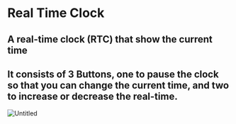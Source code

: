 # Real Time Clock


## A real-time clock (RTC) that show the current time

## It consists of 3 Buttons, one to pause the clock so that you can change the current time, and two to increase or decrease the real-time.

![Untitled](https://user-images.githubusercontent.com/47139708/234580866-05b4f93c-4734-48d4-aaa0-11dc5f11525a.png)
